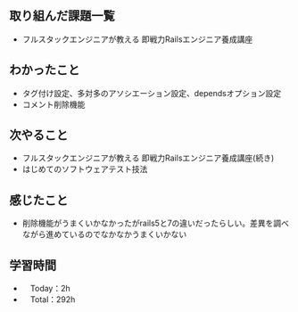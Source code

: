 ## 取り組んだ課題一覧
- フルスタックエンジニアが教える 即戦力Railsエンジニア養成講座

## わかったこと 
- タグ付け設定、多対多のアソシエーション設定、dependsオプション設定
- コメント削除機能

## 次やること
- フルスタックエンジニアが教える 即戦力Railsエンジニア養成講座(続き)
- はじめてのソフトウェアテスト技法

## 感じたこと
- 削除機能がうまくいかなかったがrails5と7の違いだったらしい。差異を調べながら進めているのでなかなかうまくいかない

## 学習時間
- 　Today：2h
- 　Total：292h